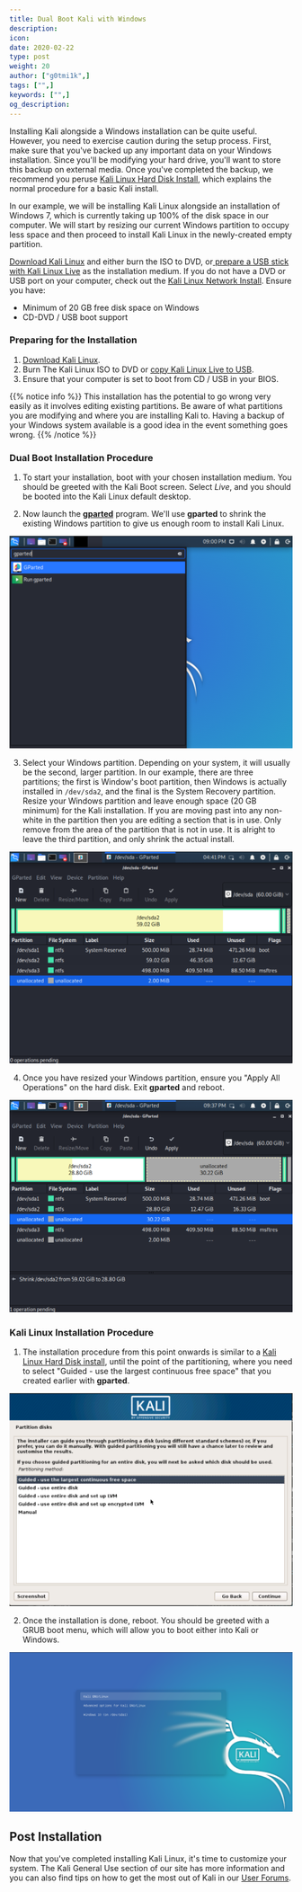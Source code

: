 ```yaml
---
title: Dual Boot Kali with Windows
description:
icon:
date: 2020-02-22
type: post
weight: 20
author: ["g0tmi1k",]
tags: ["",]
keywords: ["",]
og_description:
---
```


Installing Kali alongside a Windows installation can be quite useful. However, you need to exercise caution during the setup process. First, make sure that you've backed up any important data on your Windows installation. Since you'll be modifying your hard drive, you'll want to store this backup on external media. Once you've completed the backup, we recommend you peruse [Kali Linux Hard Disk Install](/docs/base-images/kali-linux-hard-disk-install/), which explains the normal procedure for a basic Kali install.

In our example, we will be installing Kali Linux alongside an installation of Windows 7, which is currently taking up 100% of the disk space in our computer. We will start by resizing our current Windows partition to occupy less space and then proceed to install Kali Linux in the newly-created empty partition.

[Download Kali Linux](/docs/introduction/download-official-kali-linux-images/) and either burn the ISO to DVD, or[ prepare a USB stick with Kali Linux Live](/docs/usb/kali-linux-live-usb-install/) as the installation medium. If you do not have a DVD or USB port on your computer, check out the [Kali Linux Network Install](/docs/base-images/kali-linux-network-pxe-install/). Ensure you have:

* Minimum of 20 GB free disk space on Windows
* CD-DVD / USB boot support

### Preparing for the Installation

1. [Download Kali Linux](/docs/introduction/download-official-kali-linux-images/).
2. Burn The Kali Linux ISO to DVD or [copy Kali Linux Live to USB](/docs/usb/kali-linux-live-usb-install/).
3. Ensure that your computer is set to boot from CD / USB in your BIOS.

{{% notice info %}}
This installation has the potential to go wrong very easily as it involves editing existing partitions. Be aware of what partitions you are modifying and where you are installing Kali to. Having a backup of your Windows system available is a good idea in the event something goes wrong.
{{% /notice %}}

###  Dual Boot Installation Procedure

1. To start your installation, boot with your chosen installation medium. You should be greeted with the Kali Boot screen. Select _Live_, and you should be booted into the Kali Linux default desktop.

2. Now launch the **[gparted](https://packages.debian.org/testing/gparted)** program. We'll use **gparted** to shrink the existing Windows partition to give us enough room to install Kali Linux.

![dual-boot-kali-01](dual-boot-kali-1.png)

3. Select your Windows partition. Depending on your system, it will usually be the second, larger partition. In our example, there are three partitions; the first is Window's boot partition, then Windows is actually installed in `/dev/sda2`, and the final is the System Recovery partition. Resize your Windows partition and leave enough space (20 GB minimum) for the Kali installation. If you are moving past into any non-white in the partition then you are editing a section that is in use. Only remove from the area of the partition that is not in use. It is alright to leave the third partition, and only shrink the actual install.

![dual-boot-kali-03](dual-boot-kali-3.png)

4. Once you have resized your Windows partition, ensure you "Apply All Operations" on the hard disk. Exit **gparted** and reboot.

![dual-boot-kali-05](dual-boot-kali-5.png)

### Kali Linux Installation Procedure

1. The installation procedure from this point onwards is similar to a [Kali Linux Hard Disk install](/docs/base-images/kali-linux-hard-disk-install/), until the point of the partitioning, where you need to select "Guided - use the largest continuous free space" that you created earlier with **gparted**.

![dual-boot-kali-09](dual-boot-kali-09.png)

2. Once the installation is done, reboot. You should be greeted with a GRUB boot menu, which will allow you to boot either into Kali or Windows.

![dual-boot-kali-11](dual-boot-kali-11.png)

## Post Installation

Now that you've completed installing Kali Linux, it's time to customize your system. The Kali General Use section of our site has more information and you can also find tips on how to get the most out of Kali in our [User Forums](https://forums.kali.org/).
